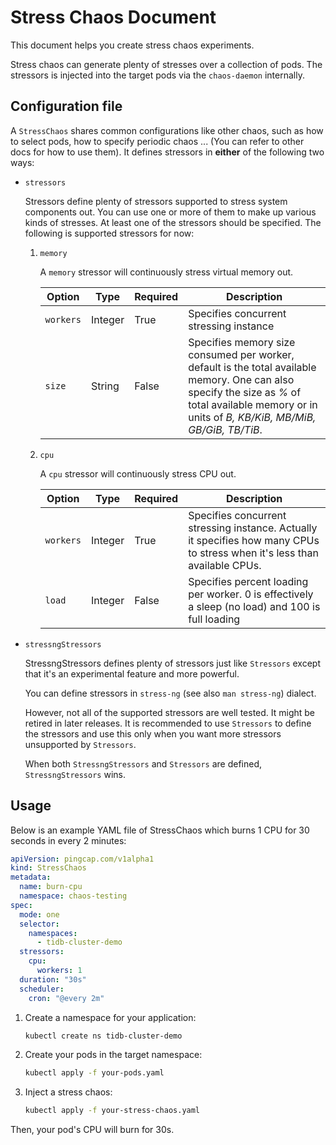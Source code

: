 # Stress Chaos Document

This document helps you create stress chaos experiments.

Stress chaos can generate plenty of stresses over a collection of pods. The stressors is injected into the target pods via the `chaos-daemon` internally.

## Configuration file

A `StressChaos` shares common configurations like other chaos, such as how to select pods, how to specify periodic chaos ... (You can refer to other docs for how to use them). It defines stressors in **either** of the following two ways:

* `stressors`

  Stressors define plenty of stressors supported to stress system components out. You can use one or more of them to make up various kinds of stresses. At least one of the stressors should be specified. The following is supported stressors for now:

  1. `memory`

     A `memory` stressor will continuously stress virtual memory out.

     | Option    | Type    | Required | Description                                                  |
     | --------- | ------- | -------- | ------------------------------------------------------------ |
     | `workers` | Integer | True     | Specifies concurrent stressing instance                      |
     | `size`   | String  | False    | Specifies memory size consumed per worker, default is the total available memory. One can also specify the size as *%* of total available memory or in units of *B, KB/KiB, MB/MiB, GB/GiB, TB/TiB*. |

  2. `cpu`

     A `cpu` stressor will continuously stress CPU out.

     | Option    | Type    | Required | Description                                                  |
     | --------- | ------- | -------- | ------------------------------------------------------------ |
     | `workers` | Integer | True     | Specifies concurrent stressing instance. Actually it specifies how many CPUs to stress when it's less than available CPUs. |
     | `load`    | Integer | False    | Specifies  percent loading per worker. 0 is effectively a sleep (no load) and 100 is full loading |

* `stressngStressors`

    StressngStressors defines plenty of stressors just like `Stressors` except that it's an experimental feature and more powerful.

    You can define stressors in `stress-ng` (see also `man stress-ng`) dialect.

    However, not all of the supported stressors are well tested. It might be retired in later releases. It is recommended to use `Stressors` to define the stressors and use this only when you want more stressors unsupported by `Stressors`.

    When both `StressngStressors` and `Stressors` are defined, `StressngStressors` wins.


## Usage

Below is an example YAML file of StressChaos which burns 1 CPU for 30 seconds in every 2 minutes:

```yaml
apiVersion: pingcap.com/v1alpha1
kind: StressChaos
metadata:
  name: burn-cpu
  namespace: chaos-testing
spec:
  mode: one
  selector:
    namespaces:
      - tidb-cluster-demo
  stressors:
    cpu:
      workers: 1
  duration: "30s"
  scheduler:
    cron: "@every 2m"
```

1. Create a namespace for your application:

    ```bash
    kubectl create ns tidb-cluster-demo
    ```

2. Create your pods in the target namespace:

    ```bash
    kubectl apply -f your-pods.yaml
    ```

3. Inject a stress chaos:

    ```bash
    kubectl apply -f your-stress-chaos.yaml
    ```

Then, your pod's CPU will burn for 30s.
